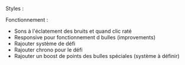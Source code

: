 Styles :

Fonctionnement :

- Sons à l'éclatement des bruits et quand clic raté
- Responsive pour fonctionnement d bulles (improvements)
- Rajouter système de défi
- Rajouter chrono pour le défi
- Rajouter un boost de points des bulles spéciales (système à définir)
